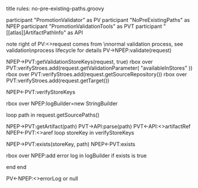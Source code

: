 title rules: no-pre-existing-paths.groovy

participant "PromotionValidator" as PV
participant "NoPreExistingPaths" as NPEP
participant "PromotionValidationTools" as PVT
participant "[[atlas]]ArtifactPathInfo" as API

note right of PV:<<ValidationRequest>>request comes from \nnormal validation process, see validation\nprocess lifecycle for details
PV->NPEP:validate(request)

NPEP->PVT:getValidationStoreKeys(request, true)
rbox over PVT:verifyStroes.add(request.getValidationParameter( "availableInStores" ))
rbox over PVT:verifyStroes.add(request.getSourceRepository())
rbox over PVT:verifyStroes.add(request.getTarget())

NPEP<-PVT:verifyStoreKeys

rbox over NPEP:logBuilder=new StringBuilder

loop path in request.getSourcePaths()

NPEP->PVT:getArtifact(path)
PVT->API:parse(path)
PVT<-API:<<ArtifactRef>>artifactRef
NPEP<-PVT:<<ArtifactRef>>aref
loop storeKey in verifyStoreKeys

NPEP->PVT:exists(storeKey, path)
NPEP<-PVT:exists

rbox over NPEP:add error log in logBuilder if exists is true

end
end

PV<-NPEP:<<String>>errorLog or null
